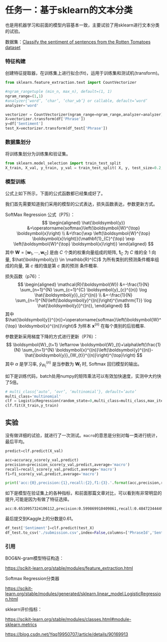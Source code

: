 # 任务一：基于sklearn的文本分类

也是用机器学习和前面的模型内容基本一致，主要试验了用sklearn进行文本分类的试验。

数据集：[Classify the sentiment of sentences from the Rotten Tomatoes dataset](https://www.kaggle.com/c/sentiment-analysis-on-movie-reviews)

### 特征构建

创建特征提取器，在训练集上进行拟合(fit)，运用于训练集和测试机(transform)。

```python
from sklearn.feature_extraction.text import CountVectorizer

#ngram_rangetuple (min_n, max_n), default=(1, 1)
ngram_range=(1,1)
#analyzer{‘word’, ‘char’, ‘char_wb’} or callable, default=’word’
analyzer='word'

vectorizer = CountVectorizer(ngram_range=ngram_range,analyzer=analyzer).fit(df['Phrase'])
X=vectorizer.transform(df['Phrase'])
y=df['Sentiment']
test_X=vectorizer.transform(df_test['Phrase'])
```



### 数据集划分

将训练集划分为训练集和验证集。

```python
from sklearn.model_selection import train_test_split
X_train, X_val, y_train, y_val = train_test_split( X, y, test_size=0.2, random_state=42,shuffle=True)
```



### 模型训练

公式上如下所示，下面的公式函数都已经集成好了。

我们首先需要知道我们采用的模型的公式表达，损失函数表达，参数更新方式。

SoftMax Regression 公式（P75）：
$$
\begin{aligned}
\hat{\boldsymbol{y}} &=\operatorname{softmax}\left(\boldsymbol{W}^{\top} \boldsymbol{x}\right) \\
&=\frac{\exp \left(\boldsymbol{W}^{\top} \boldsymbol{x}\right)}{\mathbf{1}_{C}^{\top} \exp \left(\boldsymbol{W}^{\top} \boldsymbol{x}\right)}
\end{aligned}
$$
其中 $\boldsymbol{W}=\left[\boldsymbol{w}_{1}, \cdots, \boldsymbol{w}_{C}\right]$ 是由 $C$ 个类的权重向量组成的矩阵, $\mathbf{1}_{C}$ 为 $C$ 维的全 1 向 量, $\hat{\boldsymbol{y}} \in \mathbb{R}^{C}$ 为所有类别的预测条件概率组成的向量, 第 $c$ 维的值是第 $c$ 类的预测 条件概率.

损失函数（p76）：
$$
\begin{aligned}
\mathcal{R}(\boldsymbol{W}) &=-\frac{1}{N} \sum_{n=1}^{N} \sum_{c=1}^{C} \boldsymbol{y}_{c}^{(n)} \log \hat{\boldsymbol{y}}_{c}^{(n)} \\
&=-\frac{1}{N} \sum_{n=1}^{N}\left(\boldsymbol{y}^{(n)}\right)^{\mathrm{T}} \log \hat{\boldsymbol{y}}^{(n)},
\end{aligned}
$$
其中 $\hat{\boldsymbol{y}}^{(n)}=\operatorname{softmax}\left(\boldsymbol{W}^{\top} \boldsymbol{x}^{(n)}\right)$ 为样本 $\boldsymbol{x}^{(n)}$ 在每个类别的后验概率.

参数更新采用梯度下降的方式进行更新（P76）：
$$
\boldsymbol{W}_{t+1} \leftarrow \boldsymbol{W}_{t}+\alpha\left(\frac{1}{N} \sum_{n=1}^{N} \boldsymbol{x}^{(n)}\left(\boldsymbol{y}^{(n)}-\hat{\boldsymbol{y}}_{W_{t}}^{(n)}\right)^{\top}\right)
$$
其中 $\alpha$ 是学习率, $\hat{y}_{W_{t}}^{(n)}$ 是当参数为 $\boldsymbol{W}_{t}$ 时, Softmax 回归模型的输出。

如下是训练代码，batch处用numpy的矩阵乘法可以有效加快速度，实测中大约快了5倍。

```python
# multi_class{‘auto’, ‘ovr’, ‘multinomial’}, default=’auto’
multi_class='multinomial'
clf = LogisticRegression(random_state=0,multi_class=multi_class,max_iter=1000)
clf.fit(X_train,y_train)
```



## 实验

没有做详细的试验，就进行了一次测试。```macro```的意思是分别对每一类进行统计，最后平均。

```python
predict=clf.predict(X_val)

acc=accuracy_score(y_val,predict)
precision=precision_score(y_val,predict,average='macro')
recall=recall_score(y_val,predict,average='macro')
f1=f1_score(y_val,predict,average='macro')

print('acc:{0},precision:{1},recall:{2},f1:{3}.'.format(acc,precision,recall,f1))
```

如下是模型在验证集上的各种指标，和前面那篇文章对比，可以看到有非常明显的提升,可能是因为有做了特征选择。

```
acc:0.6510957324106112,precision:0.599869910409861,recall:0.4847234444959456,f1:0.5226272120327005.
```

最后提交到Kaggle上的分数是0.61。

```python
df_test['Sentiment']=clf.predict(test_X)
df_test.to_csv('./submission.csv',index=False,columns=['PhraseId','Sentiment'])
```





### 引用

BOG&N-gram模型特征构造：

https://scikit-learn.org/stable/modules/feature_extraction.html

Softmax Regression分类器

https://scikit-learn.org/stable/modules/generated/sklearn.linear_model.LogisticRegression.html

sklearn评价指标：

https://scikit-learn.org/stable/modules/classes.html#module-sklearn.metrics

https://blog.csdn.net/Yqq19950707/article/details/90169913